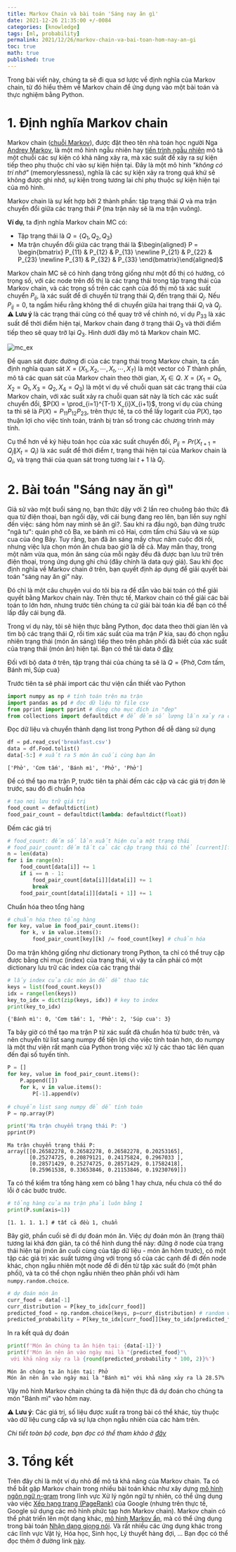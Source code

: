 ```yaml
---
title: Markov Chain và bài toán 'Sáng nay ăn gì'
date: 2021-12-26 21:35:00 +/-0084
categories: [knowledge]
tags: [ml, probability]
permalink: 2021/12/26/markov-chain-va-bai-toan-hom-nay-an-gi
toc: true
math: true
published: true
---
```


Trong bài viết này, chúng ta sẽ đi qua sơ lược về định nghĩa của Markov chain, từ đó hiểu thêm về Markov chain để ứng dụng vào một bài toán và thực nghiệm bằng Python.

# 1. Định nghĩa Markov chain

Markov chain (<a href="https://en.wikipedia.org/wiki/Markov_chain" target="_blank">chuỗi Markov</a>), được đặt theo tên nhà toán học người Nga <a href="https://en.wikipedia.org/wiki/Andrey_Markov" target="_blank">Andrey Markov</a>, là một mô hình ngẫu nhiên hay <a href="https://en.wikipedia.org/wiki/Stochastic_process" target="_blank">tiến trình ngẫu nhiên</a> mô tả một chuỗi các sự kiện có khả năng xảy ra, mà xác suất để xảy ra sự kiện tiếp theo phụ thuộc chỉ vào sự kiện hiện tại. Đây là một mô hình *"không có trí nhớ"* (memorylessness), nghĩa là các sự kiện xảy ra trong quá khứ sẽ không được ghi nhớ, sự kiện trong tương lai chỉ phụ thuộc sự kiện hiện tại của mô hình.

Markov chain là sự kết hợp bởi 2 thành phần: tập trạng thái $Q$ và ma trận chuyển đổi giữa các trạng thái $P$ (ma trận này sẽ là ma trận vuông).

**Ví dụ**, ta định nghĩa Markov chain $\text{MC}$ có:
- Tập trạng thái là $Q = \{ Q_1, Q_2, Q_3 \}$
- Ma trận chuyển đổi giứa các trạng thái là $\begin{aligned} P = \begin{bmatrix} P_{11} & P_{12} & P_{13} \newline P_{21} & P_{22} & P_{23} \newline P_{31} & P_{32} & P_{33} \end{bmatrix}\end{aligned}$ 

Markov chain $\text{MC}$ sẽ có hình dạng trông giống như một đồ thị có hướng, có trọng số, với các node trên đồ thị là các trạng thái trong tập trạng thái của Markov chain, và các trọng số trên các cạnh của đồ thị mô tả xác suất chuyển $P_{ij}$, là xác suất để di chuyển từ trạng thái $Q_i$ đến trạng thái $Q_j$. Nếu $P_{ij} = 0$, ta ngầm hiểu rằng không thể di chuyển giữa hai trạng thái $Q_i$ và $Q_j$. ⚠️ **Lưu ý** là các trạng thái cũng có thể quay trở về chính nó, ví dụ $P_{33}$ là xác suất để thời điểm hiện tại, Markov chain đang ở trạng thái $Q_3$ và thời điểm tiếp theo sẽ quay trở lại $Q_3$. Hình dưới đây mô tả Markov chain $\text{MC}$.

<img src="https://github.com/tuanio/tuanio.github.io/blob/main/assets/markov_chain/mc_ex.png" alt="mc_ex" />

Để quan sát được đường đi của các trạng thái trong Markov chain, ta cần định nghĩa quan sát $X = (X_1, X_2, \cdots, X_t, \cdots, X_T)$ là một vector có $T$ thành phần, mô tả các quan sát của Markov chain theo thời gian, $X_t \in Q$. $X=(X_1 = Q_1, X_2 = Q_1, X_3 = Q_2, X_4 = Q_3)$ là một ví dụ về chuỗi quan sát các trạng thái của Markov chain, với xác suất xảy ra chuỗi quan sát này là tích các xác suất chuyển đổi, $P(X) = \prod_{i=1}^{T-1} X_{i}X_{i+1}$, trong ví dụ của chúng ta thì sẽ là $P(X) = P_{11}P_{12}P_{23}$, trên thực tế, ta có thể lấy logarit của $P(X)$, tạo thuận lợi cho việc tính toán, tránh bị tràn số trong các chương trình máy tính.

Cụ thể hơn về ký hiệu toán học của xác suất chuyển đổi, $P_{ij}=Pr(X_{t+1} = Q_j\|X_t = Q_i)$ là xác suất để thời điểm $t$, trạng thái hiện tại của Markov chain là $Q_i$, và trạng thái của quan sát trong tương lai $t+1$ là $Q_{j}$.

# 2. Bài toán "Sáng nay ăn gì"

Giả sử vào một buổi sáng nọ, bạn thức dậy với 2 lần reo chuông báo thức đã qua từ điện thoại, bạn ngồi dậy, với cái bụng đang reo lên, bạn liền suy nghĩ đến việc: sáng hôm nay mình sẽ ăn gì?. Sau khi ra đầu ngõ, bạn đứng trước "ngã tư": quán phở cô Ba, xe bánh mì cô Hai, cơm tấm chú Sáu và xe súp cua của ông Bảy. Tuy rằng, bạn đã ăn sáng mấy chục năm cuộc đời rồi, nhưng việc lựa chọn món ăn chưa bao giờ là dễ cả. May mắn thay, trong một năm vừa qua, món ăn sáng của mỗi ngày đều đã được bạn lưu trữ trên điện thoại, trong ứng dụng ghi chú (đây chính là data quý giá). Sau khi đọc định nghĩa về Markov chain ở trên, bạn quyết định áp dụng để giải quyết bài toán "sáng nay ăn gì" này.

Đó chỉ là một câu chuyện vui do tôi bịa ra để dẫn vào bài toán có thể giải quyết bằng Markov chain này. Trên thực tế, Markov chain có thể giải các bài toán to lớn hơn, nhưng trước tiên chúng ta cứ giải bài toán kia để bạn có thể lấp đầy cái bụng đã.

Trong ví dụ này, tôi sẽ hiện thực bằng Python, đọc data theo thời gian lên và tìm bộ các trạng thái $Q$, rồi tìm xác suất của ma trận $P$ kia, sau đó chọn ngẫu nhiên trạng thái (món ăn sáng) tiếp theo trên phân phối đã biết của xác suất của trạng thái (món ăn) hiện tại. Bạn có thể tải data ở <a href="https://github.com/tuanio/tuanio.github.io/blob/main/assets/markov_chain/code/breakfast.csv" target="_blank">đây</a>

Đối với bộ data ở trên, tập trạng thái của chúng ta sẽ là $Q=\{\text{Phở}, \text{Cơm tấm}, \text{Bánh mì}, \text{Súp cua}\}$

Trước tiên ta sẽ phải import các thư viện cần thiết vào Python

````python
import numpy as np # tính toán trên ma trận
import pandas as pd # đọc dữ liệu từ file csv
from pprint import pprint # dùng cho mục đích in "đẹp"
from collections import defaultdict # để đếm số lượng lần xảy ra của các trạng thái (đơn lẻ và cặp)
````

Đọc dữ liệu và chuyển thành dạng list trong Python để dễ dàng sử dụng 

````python
df = pd.read_csv('breakfast.csv')
data = df.Food.tolist()
data[-5:] # xuất ra 5 món ăn cuối cùng bạn ăn
````
````plain
['Phở', 'Cơm tấm', 'Bánh mì', 'Phở', 'Phở']
````

Để có thể tạo ma trận P, trước tiên ta phải đếm các cặp và các giá trị đơn lẻ trước, sau đó đi chuẩn hóa
````python
# tạo nơi lưu trữ giá trị
food_count = defaultdict(int)
food_pair_count = defaultdict(lambda: defaultdict(float))
````

Đếm các giá trị
````python
# food_count: đếm số lần xuất hiện của một trạng thái
# food_pair_count: đếm tất cả các cặp trạng thái có thể [current][future]
n = len(data)
for i in range(n):
    food_count[data[i]] += 1
    if i == n - 1:
        food_pair_count[data[i]][data[i]] += 1
        break
    food_pair_count[data[i]][data[i + 1]] += 1
````

Chuẩn hóa theo tổng hàng
````python
# chuẩn hóa theo tổng hàng
for key, value in food_pair_count.items():
    for k, v in value.items():
        food_pair_count[key][k] /= food_count[key] # chuẩn hóa
````

Do ma trận không giống như dictionary trong Python, ta chỉ có thể truy cập được bằng chỉ mục (index) của trạng thái, vì vậy ta cần phải có một dictionary lưu trữ các index của các trạng thái
````python
# lấy index của các món ăn để dễ thao tác
keys = list(food_count.keys())
idx = range(len(keys))
key_to_idx = dict(zip(keys, idx)) # key to index
print(key_to_idx)
````
````plain
{'Bánh mì': 0, 'Cơm tấm': 1, 'Phở': 2, 'Súp cua': 3}
````

Ta bây giờ có thể tạo ma trận P từ xác suất đã chuẩn hóa từ bước trên, và nên chuyển từ list sang numpy để tiện lợi cho việc tính toán hơn, do numpy là một thư viện rất mạnh của Python trong việc xử lý các thao tác liên quan đến đại số tuyến tính.
````python
P = []
for key, value in food_pair_count.items():
    P.append([])
    for k, v in value.items():
        P[-1].append(v)
        
# chuyển list sang numpy để dễ tính toán
P = np.array(P)

print('Ma trận chuyển trạng thái P: ')
pprint(P)
````
````plain
Ma trận chuyển trạng thái P: 
array([[0.26582278, 0.26582278, 0.26582278, 0.20253165],
       [0.25274725, 0.20879121, 0.24175824, 0.2967033 ],
       [0.28571429, 0.25274725, 0.28571429, 0.17582418],
       [0.25961538, 0.33653846, 0.21153846, 0.19230769]])
````

Ta có thể kiểm tra tổng hàng xem có bằng $1$ hay chưa, nếu chưa có thể do lỗi ở các bước trước.
````python
# tổng hàng của ma trận phải luôn bằng 1
print(P.sum(axis=1))
````
````plain
[1. 1. 1. 1.] # tất cả đều 1, chuẩn 
````

Bây giờ, phần cuối sẽ đi dự đoán món ăn. Việc dự đoán món ăn (trạng thái) tương lai khá đơn giản, ta có thể hình dung thế này: đứng ở node của trạng thái hiện tại (món ăn cuối cùng của tập dữ liệu - món ăn hôm trước), có một tập các giá trị xác suất tương ứng với trọng số của các cạnh để đi đến node khác, chọn ngẫu nhiên một node để đi đến từ tập xác suất đó (một phân phối), và ta có thể chọn ngẫu nhiên theo phân phối với hàm `numpy.random.choice`.
````python
# dự đoán món ăn 
curr_food = data[-1]
curr_distribution = P[key_to_idx[curr_food]]
predicted_food = np.random.choice(keys, p=curr_distribution) # random walk with known distribution
predicted_probability = P[key_to_idx[curr_food]][key_to_idx[predicted_food]]
````

In ra kết quả dự đoán
````python
print(f'Món ăn chúng ta ăn hiện tại: {data[-1]}')
print(f'Món ăn nên ăn vào ngày mai là "{predicted_food}"\
 với khả năng xảy ra là {round(predicted_probability * 100, 2)}%')
````
````plain
Món ăn chúng ta ăn hiện tại: Phở
Món ăn nên ăn vào ngày mai là "Bánh mì" với khả năng xảy ra là 28.57%
````

Vậy mô hình Markov chain chúng ta đã hiện thực đã dự đoán cho chúng ta món "Bánh mì" vào hôm nay.

⚠️ **Lưu ý**: Các giá trị, số liệu được xuất ra trong bài có thể khác, tùy thuộc vào dữ liệu cung cấp và sự lựa chọn ngẫu nhiên của các hàm trên.

*Chi tiết toàn bộ code, bạn đọc có thể tham khảo ở <a href="https://github.com/tuanio/tuanio.github.io/blob/main/assets/markov_chain/code/main.ipynb" target="_blank">đây</a>*

# 3. Tổng kết

Trên đây chỉ là một ví dụ nhỏ để mô tả khả năng của Markov chain. Ta có thể bắt gặp Markov chain trong nhiều bài toán khác như xây dựng <a href="https://en.wikipedia.org/wiki/N-gram" target="_blank">mô hình ngôn ngữ n-gram</a> trong lĩnh vực Xử lý ngôn ngữ tự nhiên, có thể ứng dụng vào việc <a href="https://en.wikipedia.org/wiki/PageRank" target="_blank">Xếp hạng trang (PageRank)</a> của Google (nhưng trên thực tế, Google sử dụng các mô hình phức tạp hơn Markov chain). Markov chain có thể phát triển lên một dạng khác, <a href="https://en.wikipedia.org/wiki/Hidden_Markov_model" target="_blank">mô hình Markov ẩn</a>, mà có thể ứng dụng trong bài toán <a href="https://en.wikipedia.org/wiki/Speech_recognition" target="_blank">Nhận dạng giọng nói</a>. Và rất nhiều các ứng dụng khác trong các lĩnh vực Vật lý, Hóa học, Sinh học, Lý thuyết hàng đợi, ... Bạn đọc có thể đọc thêm ở đường link <a href="https://en.wikipedia.org/wiki/Markov_chain" target="_bank">này</a>.